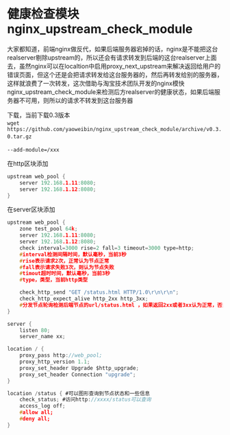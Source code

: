 # 健康检查模块 nginx_upstream_check_module

大家都知道，前端nginx做反代，如果后端服务器宕掉的话，nginx是不能把这台realserver剔除upstream的，所以还会有请求转发到后端的这台realserver上面去，虽然nginx可以在localtion中启用proxy_next_upstream来解决返回给用户的错误页面，但这个还是会把请求转发给这台服务器的，然后再转发给别的服务器，这样就浪费了一次转发，这次借助与淘宝技术团队开发的nginx模快nginx_upstream_check_module来检测后方realserver的健康状态，如果后端服务器不可用，则所以的请求不转发到这台服务器

下载，当前下载0.3版本  
​`wget https://github.com/yaoweibin/nginx_upstream_check_module/archive/v0.3.0.tar.gz`​

​`--add-module=/xxx`​

在http区块添加

```c
upstream web_pool {
    server 192.168.1.11:8080;
    server 192.168.1.12:8080;
}
```

在server区块添加

```c
upstream web_pool {
    zone test_pool 64k;
    server 192.168.1.11:8080;
    server 192.168.1.12:8080;
    check interval=3000 rise=2 fall=3 timeout=3000 type=http;
    #interval检测间隔时间，默认毫秒，当前3秒
    #rise表示请求2次，正常认为节点正常
    #fall表示请求失败3次，则认为节点失败
    #timout超时时间，默认毫秒，当前3秒
    #type，类型，当前http类型

    check_http_send "GET /status.html HTTP/1.0\r\n\r\n";
    check_http_expect_alive http_2xx http_3xx;
    #分发节点轮询检测后端节点的url/status.html ，如果返回2xx或者3xx认为正常，否则认为失败一次
}

server {
    listen 80;
    server_name xx;

location / {
    proxy_pass http://web_pool;
    proxy_http_version 1.1;
    proxy_set_header Upgrade $http_upgrade;
    proxy_set_header Connection "upgrade";
}

location /status { #可以图形查询到节点状态和一些信息
    check_status; #访问http://xxxx/status可以查询
    access_log off;
    #allow all;
    #deny all;
}
```
